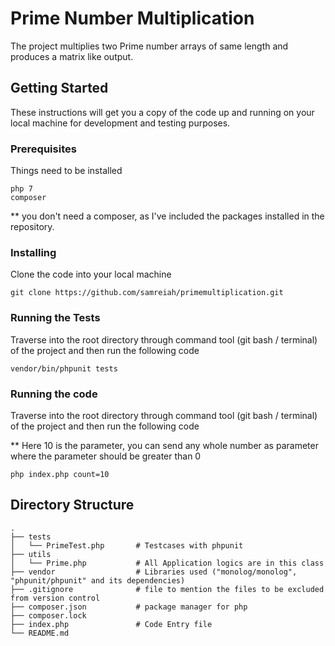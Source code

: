# Prime Number Multiplication

The project multiplies two Prime number arrays of same length and produces a matrix like output.

## Getting Started

These instructions will get you a copy of the code up and running on your local machine for development and testing purposes.

### Prerequisites

Things need to be installed

```
php 7
composer

```

** you don't need a composer, as I've included the packages installed in the repository.

### Installing

Clone the code into your local machine

```
git clone https://github.com/samreiah/primemultiplication.git
```

### Running the Tests

Traverse into the root directory through command tool (git bash / terminal) of the project and then run the following code 

```
vendor/bin/phpunit tests
```

### Running the code

Traverse into the root directory through command tool (git bash / terminal) of the project and then run the following code 

** Here 10 is the parameter, you can send any whole number as parameter where the parameter should be greater than 0

```
php index.php count=10
```

## Directory Structure

    .
    ├── tests                    
    │   └── PrimeTest.php       # Testcases with phpunit
    ├── utils                   
    │   └── Prime.php           # All Application logics are in this class 
    ├── vendor                  # Libraries used ("monolog/monolog", "phpunit/phpunit" and its dependencies)
    ├── .gitignore              # file to mention the files to be excluded from version control
    ├── composer.json           # package manager for php
    ├── composer.lock
    ├── index.php               # Code Entry file
    └── README.md
